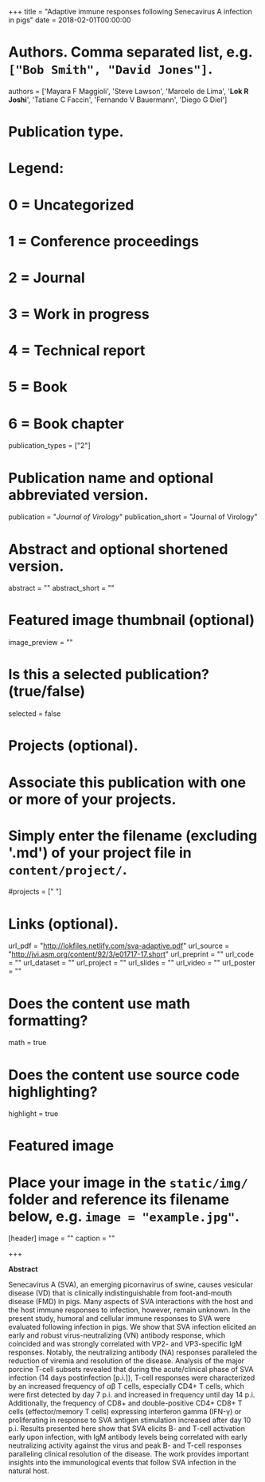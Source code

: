 +++
title = "Adaptive immune responses following Senecavirus A infection in pigs"
date = 2018-02-01T00:00:00

# Authors. Comma separated list, e.g. `["Bob Smith", "David Jones"]`.
authors = ['Mayara F Maggioli', 'Steve Lawson', 'Marcelo de Lima', '**Lok R Joshi**', 'Tatiane C Faccin', 'Fernando V Bauermann', 'Diego G Diel']

# Publication type.
# Legend:
# 0 = Uncategorized
# 1 = Conference proceedings
# 2 = Journal
# 3 = Work in progress
# 4 = Technical report
# 5 = Book
# 6 = Book chapter
publication_types = ["2"]

# Publication name and optional abbreviated version.
publication = "*Journal of Virology*"
publication_short = "Journal of Virology"

# Abstract and optional shortened version.
abstract = ""
abstract_short = ""
# Featured image thumbnail (optional)
image_preview = ""

# Is this a selected publication? (true/false)
selected = false

# Projects (optional).
#   Associate this publication with one or more of your projects.
#   Simply enter the filename (excluding '.md') of your project file in `content/project/`.
#projects = [" "]

# Links (optional).
url_pdf = "http://lokfiles.netlify.com/sva-adaptive.pdf"
url_source = "http://jvi.asm.org/content/92/3/e01717-17.short"
url_preprint = ""
url_code = ""
url_dataset = ""
url_project = ""
url_slides = ""
url_video = ""
url_poster = ""

# Does the content use math formatting?
math = true

# Does the content use source code highlighting?
highlight = true

# Featured image
# Place your image in the `static/img/` folder and reference its filename below, e.g. `image = "example.jpg"`.
[header]
image = ""
caption = ""

+++

**Abstract**

Senecavirus A (SVA), an emerging picornavirus of swine, causes vesicular disease (VD) that is clinically indistinguishable from foot-and-mouth disease (FMD) in pigs. Many aspects of SVA interactions with the host and the host immune responses to infection, however, remain unknown. In the present study, humoral and cellular immune responses to SVA were evaluated following infection in pigs. We show that SVA infection elicited an early and robust virus-neutralizing (VN) antibody response, which coincided and was strongly correlated with VP2- and VP3-specific IgM responses. Notably, the neutralizing antibody (NA) responses paralleled the reduction of viremia and resolution of the disease. Analysis of the major porcine T-cell subsets revealed that during the acute/clinical phase of SVA infection (14 days postinfection [p.i.]), T-cell responses were characterized by an increased frequency of αβ T cells, especially CD4+ T cells, which were first detected by day 7 p.i. and increased in frequency until day 14 p.i. Additionally, the frequency of CD8+ and double-positive CD4+ CD8+ T cells (effector/memory T cells) expressing interferon gamma (IFN-γ) or proliferating in response to SVA antigen stimulation increased after day 10 p.i. Results presented here show that SVA elicits B- and T-cell activation early upon infection, with IgM antibody levels being correlated with early neutralizing activity against the virus and peak B- and T-cell responses paralleling clinical resolution of the disease. The work provides important insights into the immunological events that follow SVA infection in the natural host.


